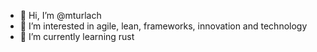 - 👋 Hi, I’m @mturlach
- 👀 I’m interested in agile, lean, frameworks, innovation and technology
- 🌱 I’m currently learning rust


<!---
mturlach/mturlach is a ✨ special ✨ repository because its `README.md` (this file) appears on your GitHub profile.
You can click the Preview link to take a look at your changes.
--->
